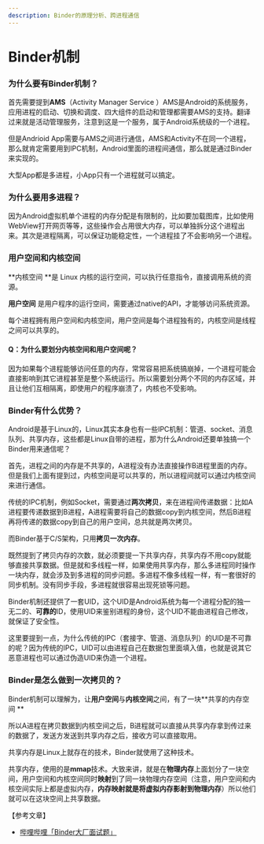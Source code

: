 ```yaml
---
description: Binder的原理分析、跨进程通信
---
```


# Binder机制

### 为什么要有Binder机制？

首先需要提到**AMS**（Activity Manager Service ）AMS是Android的系统服务，应用进程的启动、切换和调度、四大组件的启动和管理都需要AMS的支持。翻译过来就是活动管理服务，注意到这是一个服务，属于Android系统级的一个进程。

但是Andrioid App需要与AMS之间进行通信，AMS和Activity不在同一个进程，那么就肯定需要用到IPC机制，Android里面的进程间通信，那么就是通过Binder来实现的。

大型App都是多进程，小App只有一个进程就可以搞定。

### 为什么要用多进程？

因为Android虚拟机单个进程的内存分配是有限制的，比如要加载图库，比如使用WebView打开网页等等，这些操作会占用很大内存，可以单独拆分这个进程出来。其次是进程隔离，可以保证功能稳定性，一个进程挂了不会影响另一个进程。

### 用户空间和内核空间

**内核空间 **是 Linux 内核的运行空间，可以执行任意指令，直接调用系统的资源。

**用户空间** 是用户程序的运行空间，需要通过native的API，才能够访问系统资源。

每个进程拥有用户空间和内核空间，用户空间是每个进程独有的，内核空间是线程之间可以共享的。

#### Q：为什么要划分内核空间和用户空间呢？

因为如果每个进程能够访问任意的内存，常常容易把系统搞崩掉，一个进程可能会直接影响到其它进程甚至是整个系统运行。所以需要划分两个不同的内存区域，并且让他们互相隔离，即使用户的程序崩溃了，内核也不受影响。

### Binder有什么优势？

Android是基于Linux的，Linux其实本身也有一些IPC机制：管道、socket、消息队列、共享内存，这些都是Linux自带的进程，那为什么Android还要单独搞一个Binder用来通信呢？

首先，进程之间的内存是不共享的，A进程没有办法直接操作B进程里面的内存。但是我们上面有提到过，内核空间是可以共享的，所以进程间就可以通过内核空间来进行通信。

传统的IPC机制，例如Socket，需要通过**两次拷贝**，来在进程间传递数据：比如A进程要传递数据到B进程，A进程需要将自己的数据copy到内核空间，然后B进程再将传递的数据copy到自己的用户空间，总共就是两次拷贝。

而Binder基于C/S架构，只用**拷贝一次内存**。

既然提到了拷贝内存的次数，就必须要提一下共享内存，共享内存不用copy就能够直接共享数据。但是就和多线程一样，如果使用共享内存，那么多进程同时操作一块内存，就会涉及到多进程的同步问题。多进程不像多线程一样，有一套很好的同步机制。没有同步手段，多进程就很容易出现死锁等问题。

Binder机制还提供了一套UID，这个UID是Android系统为每一个进程分配的独一无二的、**可靠的**ID，使用UID来鉴别进程的身份，这个UID不能由进程自己修改，就保证了安全性。

这里要提到一点，为什么传统的IPC（套接字、管道、消息队列）的UID是不可靠的呢？因为传统的IPC，UID可以由进程自己在数据包里面填入值，也就是说其它恶意进程也可以通过伪造UID来伪造一个进程。

### Binder是怎么做到一次拷贝的？

Binder机制可以理解为，让**用户空间**与**内核空间**之间，有了一块**共享的内存空间 **

所以A进程在拷贝数据到内核空间之后，B进程就可以直接从共享内存拿到传过来的数据了，发送方发送到共享内存之后，接收方可以直接取用。

共享内存是Linux上就存在的技术，Binder就使用了这种技术。

共享内存，使用的是**mmap**技术。大致来讲，就是在**物理内存**上面划分了一块空间，用户空间和内核空间同时**映射**到了同一块物理内存空间（注意，用户空间和内核空间实际上都是虚拟内存，**内存映射就是将虚拟内存影射到物理内存**）所以他们就可以在这块空间上共享数据。



【参考文章】

* [哔哩哔哩「Binder大厂面试题」](https://www.bilibili.com/video/BV13A411J7i4?p=3\&spm\_id\_from=pageDriver)



